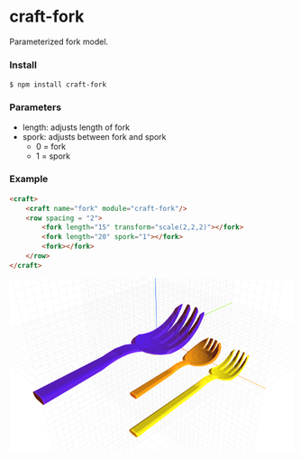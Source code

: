# craft-fork

Parameterized fork model.

### Install
    $ npm install craft-fork

### Parameters
- length: adjusts length of fork
- spork: adjusts between fork and spork
    - 0 = fork
    - 1 = spork

### Example
```html
<craft>
    <craft name="fork" module="craft-fork"/>
    <row spacing = "2">
        <fork length="15" transform="scale(2,2,2)"></fork>
        <fork length="20" spork="1"></fork>
        <fork></fork>
    </row>
</craft>
```

![example](example.png)